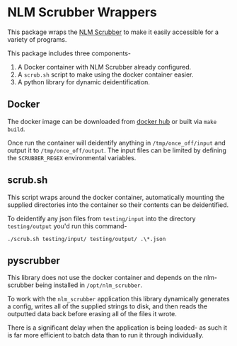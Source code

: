# NLM Scrubber Wrappers

This package wraps the [NLM Scrubber](https://scrubber.nlm.nih.gov/) to make it easily accessible for a variety of programs.

This package includes three components-

1. A Docker container with NLM Scrubber already configured.
2. A `scrub.sh` script to make using the docker container easier.
3. A python library for dynamic deidentification.


## Docker

The docker image can be downloaded from [docker hub](https://hub.docker.com/r/radaisystems/nlm-scrubber) or built via `make build`.

Once run the container will deidentify anything in `/tmp/once_off/input` and output it to `/tmp/once_off/output`. The input files can be limited by defining the `SCRUBBER_REGEX` environmental variables.


## scrub.sh

This script wraps around the docker container, automatically mounting the supplied directories into the container so their contents can be deidentified.

To deidentify any json files from `testing/input` into the directory `testing/output` you'd run this command-

```
./scrub.sh testing/input/ testing/output/ .\*.json
```


## pyscrubber

This library does not use the docker container and depends on the nlm-scrubber being installed in `/opt/nlm_scrubber`.

To work with the `nlm_scrubber` application this library dynamically generates a config, writes all of the supplied strings to disk, and then reads the outputted data back before erasing all of the files it wrote.

There is a significant delay when the application is being loaded- as such it is far more efficient to batch data than to run it through individually.
